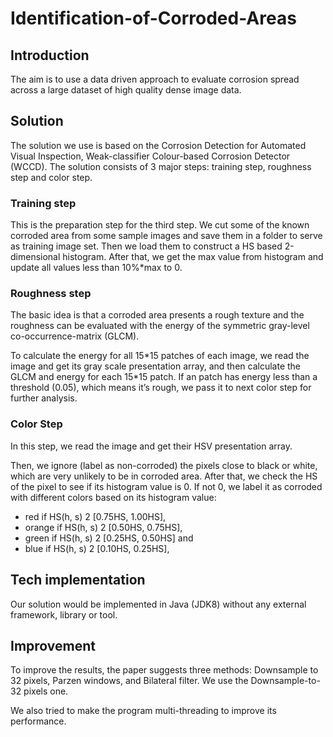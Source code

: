 # Identification-of-Corroded-Areas

## Introduction

The aim is to use a data driven approach to evaluate corrosion spread across a large dataset of high quality dense image data.

## Solution

The solution we use is based on the Corrosion Detection for Automated Visual Inspection, Weak-classifier Colour-based Corrosion Detector (WCCD).  The solution consists of 3 major steps: training step, roughness step and color step.

### Training step

This is the preparation step for the third step. We cut some of the known corroded area from some sample images and save them in a folder to serve as training image set. Then we load them to construct a HS based 2-dimensional histogram.  After that, we get the max value from histogram and update all values less than 10%\*max to 0. 

### Roughness step

The basic idea is that a corroded area presents a rough texture and the roughness can be evaluated with the energy of the symmetric gray-level co-occurrence-matrix (GLCM). 

To calculate the energy for all 15\*15 patches of each image, we read the image and get its gray scale presentation array, and then calculate the GLCM and energy for each 15\*15 patch. If an patch has energy less than a threshold (0.05), which means it’s rough, we pass it to next color step for further analysis. 

### Color Step

In this step, we read the image and get their HSV presentation array. 

Then, we ignore (label as non-corroded) the pixels close to black or white, which are very unlikely to be in corroded area.
After that, we check the HS of the pixel to see if its histogram value is 0. If not 0, we label it as corroded with different colors based on its histogram value:

* red if HS(h, s) 2 [0.75HS, 1.00HS],
* orange if HS(h, s) 2 [0.50HS, 0.75HS],
* green if HS(h, s) 2 [0.25HS, 0.50HS] and
* blue if HS(h, s) 2 [0.10HS, 0.25HS],

## Tech implementation

Our solution would be implemented in Java (JDK8) without any external framework, library or tool. 

## Improvement 

To improve the results, the paper suggests three methods: Downsample to 32 pixels, Parzen windows, and Bilateral filter. We use the Downsample-to-32 pixels one.  

We also tried to make the program multi-threading to improve its performance. 

